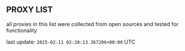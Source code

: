 ## PROXY LIST

all proxies in this list were collected from open sources and tested for functionality

last update: `2025-02-11 02:20:13.367206+00:00` UTC